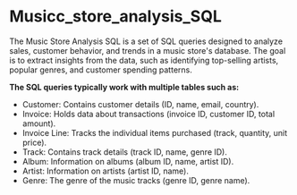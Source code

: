 # Musicc_store_analysis_SQL

The Music Store Analysis SQL is a set of SQL queries designed to analyze sales, customer behavior, and trends in a music store's database. The goal is to extract insights from the data, such as identifying top-selling artists, popular genres, and customer spending patterns.

**The SQL queries typically work with multiple tables such as:** 

* Customer: Contains customer details (ID, name, email, country).
* Invoice: Holds data about transactions (invoice ID, customer ID, total amount).
* Invoice Line: Tracks the individual items purchased (track, quantity, unit price).
* Track: Contains track details (track ID, name, genre ID).
* Album: Information on albums (album ID, name, artist ID).
* Artist: Information on artists (artist ID, name).
* Genre: The genre of the music tracks (genre ID, genre name).
